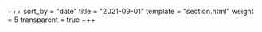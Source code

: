 +++
sort_by = "date"
title = "2021-09-01"
template = "section.html"
weight = 5
transparent = true
+++